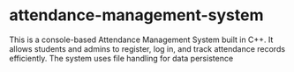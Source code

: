 # attendance-management-system
This is a console-based Attendance Management System built in C++. It allows students and admins to register, log in, and track attendance records efficiently. The system uses file handling for data persistence
